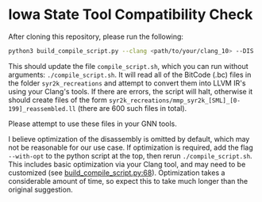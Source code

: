 # Iowa State Tool Compatibility Check

After cloning this repository, please run the following:

```bash
python3 build_compile_script.py --clang <path/to/your/clang_10> --DIS
```

This should update the file `compile_script.sh`, which you can run without arguments: `./compile_script.sh`.
It will read all of the BitCode (.bc) files in the folder `syr2k_recreations` and attempt to convert them into LLVM IR's using your Clang's tools.
If there are errors, the script will halt, otherwise it should create files of the form `syr2k_recreations/mmp_syr2k_[SML]_[0-199]_reassembled.ll` (there are 600 such files in total).

Please attempt to use these files in your GNN tools.

I believe optimization of the disassembly is omitted by default, which may not be reasonable for our use case.
If optimization is required, add the flag `--with-opt` to the python script at the top, then rerun `./compile_script.sh`.
This includes basic optimization via your Clang tool, and may need to be customized (see [build_compile_script.py:68](https://github.com/tlranda/GC_GNN/blob/afe561e11944ab9813c3779714a6118aa612962f/build_compile_script.py#L68)).
Optimization takes a considerable amount of time, so expect this to take much longer than the original suggestion.


